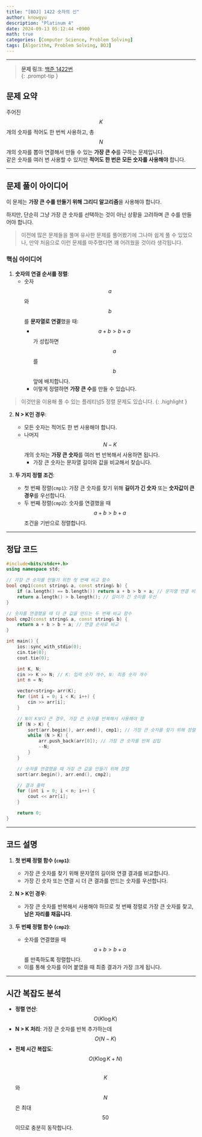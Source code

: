 ```yaml
---
title: "[BOJ] 1422 숫자의 신"
author: knowgyu
description: "Platinum 4"
date: 2024-09-13 05:12:44 +0900
math: true
categories: [Computer Science, Problem Solving]
tags: [Algorithm, Problem Solving, BOJ]
---
```


---

> **문제 링크**: [백준 1422번](https://www.acmicpc.net/problem/1422)  
{: .prompt-tip }

## 문제 요약

주어진 $$ K $$개의 숫자를 적어도 한 번씩 사용하고, 총 $$ N $$개의 숫자를 뽑아 연결해서 만들 수 있는 **가장 큰 수**를 구하는 문제입니다.  
같은 숫자를 여러 번 사용할 수 있지만 **적어도 한 번은 모든 숫자를 사용해야** 합니다.

---

## 문제 풀이 아이디어

이 문제는 **가장 큰 수를 만들기 위해 그리디 알고리즘**을 사용해야 합니다.

하지만, 단순히 그냥 가장 큰 숫자를 선택하는 것이 아닌 상황을 고려하며 큰 수를 만들어야 합니다.

> 이전에 많은 문제들을 풀며 유사한 문제를 풀어봤기에 그나마 쉽게 풀 수 있었으나, 만약 처음으로 이런 문제를 마주했다면 꽤 어려웠을 것이라 생각됩니다.


### 핵심 아이디어

1. **숫자의 연결 순서를 정렬**:
   - 숫자 $$ a $$와 $$ b $$를 **문자열로 연결**했을 때:  
     - $$ a + b > b + a $$가 성립하면 $$ a $$를 $$ b $$ 앞에 배치합니다.  
     - 이렇게 정렬하면 **가장 큰 수**를 만들 수 있습니다.  

  > 이것만을 이용해 풀 수 있는 플레티넘5 정렬 문제도 있습니다.
  {: .highlight }

2. **N > K인 경우**:
   - 모든 숫자는 적어도 한 번 사용해야 합니다.  
   - 나머지 $$ N - K $$개의 숫자는 **가장 큰 숫자**를 여러 번 반복해서 사용하면 됩니다.  
     - 가장 큰 숫자는 문자열 길이와 값을 비교해서 찾습니다.

3. **두 가지 정렬 조건**:
   - 첫 번째 정렬(`cmp1`): 가장 큰 숫자를 찾기 위해 **길이가 긴 숫자** 또는 **숫자값이 큰 경우**를 우선합니다.  
   - 두 번째 정렬(`cmp2`): 숫자를 연결했을 때 $$ a + b > b + a $$ 조건을 기반으로 정렬합니다.

---

## 정답 코드

```cpp
#include<bits/stdc++.h>
using namespace std;

// 가장 큰 숫자를 만들기 위한 첫 번째 비교 함수
bool cmp1(const string& a, const string& b) {
    if (a.length() == b.length()) return a + b > b + a; // 문자열 연결 비교
    return a.length() > b.length(); // 길이가 긴 숫자를 우선
}

// 숫자를 연결했을 때 더 큰 값을 만드는 두 번째 비교 함수
bool cmp2(const string& a, const string& b) {
    return a + b > b + a; // 연결 순서로 비교
}

int main() {
    ios::sync_with_stdio(0);
    cin.tie(0);
    cout.tie(0);

    int K, N;
    cin >> K >> N; // K: 입력 숫자 개수, N: 최종 숫자 개수
    int n = N;

    vector<string> arr(K);
    for (int i = 0; i < K; i++) {
        cin >> arr[i];
    }

    // N이 K보다 큰 경우, 가장 큰 숫자를 반복해서 사용해야 함
    if (N > K) {
        sort(arr.begin(), arr.end(), cmp1); // 가장 큰 숫자를 찾기 위해 정렬
        while (N > K) { 
            arr.push_back(arr[0]); // 가장 큰 숫자를 반복 삽입
            --N;
        }
    }

    // 숫자를 연결했을 때 가장 큰 값을 만들기 위해 정렬
    sort(arr.begin(), arr.end(), cmp2);

    // 결과 출력
    for (int i = 0; i < n; i++) {
        cout << arr[i];
    }

    return 0;
}
```

---

## 코드 설명

1. **첫 번째 정렬 함수 (`cmp1`)**:  
   - 가장 큰 숫자를 찾기 위해 문자열의 길이와 연결 결과를 비교합니다.  
   - 가장 긴 숫자 또는 연결 시 더 큰 결과를 만드는 숫자를 우선합니다.

2. **N > K인 경우**:  
   - 가장 큰 숫자를 반복해서 사용해야 하므로 첫 번째 정렬로 가장 큰 숫자를 찾고, **남은 자리를 채웁니다**.

3. **두 번째 정렬 함수 (`cmp2`)**:  
   - 숫자를 연결했을 때 $$ a + b > b + a $$를 만족하도록 정렬합니다.  
   - 이를 통해 숫자를 이어 붙였을 때 최종 결과가 가장 크게 됩니다.

---

## 시간 복잡도 분석

- **정렬 연산**: $$ O(K \log K) $$  
- **N > K 처리**: 가장 큰 숫자를 반복 추가하는데 $$ O(N - K) $$  
- **전체 시간 복잡도**: $$ O(K \log K + N) $$  
  $$ K $$와 $$ N $$은 최대 $$ 50 $$이므로 충분히 동작합니다.
